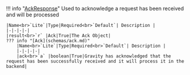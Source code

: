 !!! info "[AckResponse](schemas/ack_response.md)"
    Used to acknowledge a request has been received and will be processed<br>

    |Name<br>`Lite`|Type|Required<br>`Default`| Description |
    |-|-|-|-|
    |result<br>`r` |Ack|True|The Ack Object|
    ??? info "[Ack](schemas/ack.md)"
        |Name<br>`Lite`|Type|Required<br>`Default`| Description |
        |-|-|-|-|
        |ack<br>`a` |boolean|True|Gravity has acknowledged that the request has been successfully received and it will process it in the backend|
